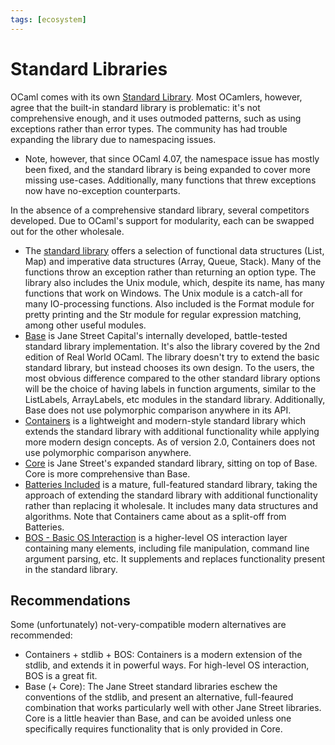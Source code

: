 ```yaml
---
tags: [ecosystem]
---
```


# Standard Libraries

OCaml comes with its own [Standard Library](https://caml.inria.fr/pub/docs/manual-ocaml/libref/).
Most OCamlers, however, agree that the built-in standard library is problematic: it's not comprehensive
enough, and it uses outmoded patterns, such as using exceptions rather than error types. The community has
had trouble expanding the library due to namespacing issues.

* Note, however, that since OCaml 4.07, the namespace issue has mostly been fixed, and the standard library is
being expanded to cover more missing use-cases. Additionally, many functions that threw exceptions now have
no-exception counterparts.

In the absence of a comprehensive standard library, several competitors developed. Due to OCaml's support for
modularity, each can be swapped out for the other wholesale.

* The [standard library](https://caml.inria.fr/pub/docs/manual-ocaml/libref/) offers a selection of functional
data structures (List, Map) and imperative data structures (Array, Queue, Stack). Many of the functions throw
an exception rather than returning an option type. The library also includes the Unix module, which, despite its
name, has many functions that work on Windows. The Unix module is a catch-all for many IO-processing functions.
Also included is the Format module for pretty printing and the Str module for regular expression matching, among
other useful modules.
* [Base](https://github.com/janestreet/base)  is Jane Street Capital's internally developed, battle-tested
standard library implementation. It's also the library covered by the 2nd edition of Real World OCaml. The library
doesn't try to extend the basic standard library, but instead chooses its own design. To the users, the most obvious
difference compared to the other standard library options will be the choice of having labels in function arguments,
similar to the ListLabels, ArrayLabels, etc modules in the standard library. Additionally, Base does not use
polymorphic comparison anywhere in its API.
* [Containers](https://github.com/c-cube/ocaml-containers)  is a lightweight and modern-style standard library which
extends the standard library with additional functionality while applying more modern design concepts. As of version
2.0, Containers does not use polymorphic comparison anywhere.
* [Core](https://github.com/janestreet/core)  is Jane Street's expanded standard library, sitting on top of Base.
Core is more comprehensive than Base.
* [Batteries Included](https://github.com/ocaml-batteries-team/batteries-included)  is a mature, full-featured
standard library, taking the approach of extending the standard library with additional functionality rather than
replacing it wholesale. It includes many data structures and algorithms. Note that Containers came about as a
split-off from Batteries.
* [BOS - Basic OS Interaction](https://github.com/dbuenzli/bos)
is a higher-level OS interaction layer containing many elements,
including file manipulation, command line argument parsing, etc.
It supplements and replaces functionality present in the standard library.

## Recommendations

Some (unfortunately) not-very-compatible modern alternatives are recommended:

* Containers + stdlib + BOS:
Containers is a modern extension of the stdlib, and extends it in powerful ways.
For high-level OS interaction, BOS is a great fit.
* Base (+ Core):
The Jane Street standard libraries eschew the conventions of the stdlib,
and present an alternative, full-feaured combination that works particularly
well with other Jane Street libraries.
Core is a little heavier than Base, and can be avoided unless one specifically requires
functionality that is only provided in Core.
